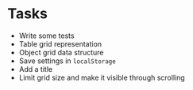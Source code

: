 # Tasks
* Write some tests
* Table grid representation
* Object grid data structure
* Save settings in `localStorage`
* Add a title
* Limit grid size and make it visible through scrolling

